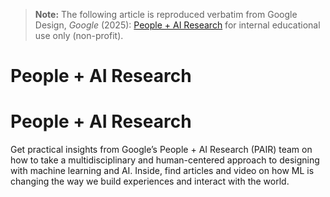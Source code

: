 > **Note:** The following article is reproduced verbatim from
> Google Design, *Google* (2025):
> [People + AI Research](https://design.google/library/people-ai-research)
> for internal educational use only (non-profit).

# People + AI Research

# People + AI Research

Get practical insights from Google’s People + AI Research (PAIR) team on how to take a multidisciplinary and human-centered approach to designing with machine learning and AI. Inside, find articles and video on how ML is changing the way we build experiences and interact with the world.